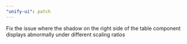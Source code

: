 ```yaml
---
"unify-ui": patch
---
```


Fix the issue where the shadow on the right side of the table component displays abnormally under different scaling ratios
